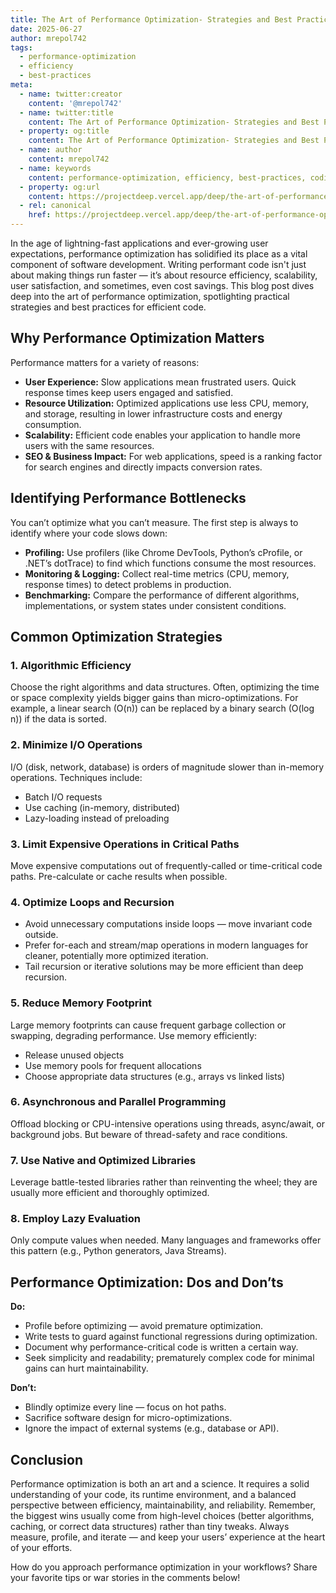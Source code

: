 ```yaml
---
title: The Art of Performance Optimization- Strategies and Best Practices for Efficient Code
date: 2025-06-27
author: mrepol742
tags:
  - performance-optimization
  - efficiency
  - best-practices
meta:
  - name: twitter:creator
    content: '@mrepol742'
  - name: twitter:title
    content: The Art of Performance Optimization- Strategies and Best Practices for Efficient Code
  - property: og:title
    content: The Art of Performance Optimization- Strategies and Best Practices for Efficient Code
  - name: author
    content: mrepol742
  - name: keywords
    content: performance-optimization, efficiency, best-practices, coding, software-engineering
  - property: og:url
    content: https://projectdeep.vercel.app/deep/the-art-of-performance-optimization-strategies-and-best-practices-for-efficient-code/
  - rel: canonical
    href: https://projectdeep.vercel.app/deep/the-art-of-performance-optimization-strategies-and-best-practices-for-efficient-code/
---
```


In the age of lightning-fast applications and ever-growing user expectations, performance optimization has solidified its place as a vital component of software development. Writing performant code isn't just about making things run faster — it’s about resource efficiency, scalability, user satisfaction, and sometimes, even cost savings. This blog post dives deep into the art of performance optimization, spotlighting practical strategies and best practices for efficient code.

## Why Performance Optimization Matters

Performance matters for a variety of reasons:
- **User Experience:** Slow applications mean frustrated users. Quick response times keep users engaged and satisfied.
- **Resource Utilization:** Optimized applications use less CPU, memory, and storage, resulting in lower infrastructure costs and energy consumption.
- **Scalability:** Efficient code enables your application to handle more users with the same resources.
- **SEO & Business Impact:** For web applications, speed is a ranking factor for search engines and directly impacts conversion rates.

## Identifying Performance Bottlenecks

You can’t optimize what you can’t measure. The first step is always to identify where your code slows down:

- **Profiling:** Use profilers (like Chrome DevTools, Python’s cProfile, or .NET’s dotTrace) to find which functions consume the most resources.
- **Monitoring & Logging:** Collect real-time metrics (CPU, memory, response times) to detect problems in production.
- **Benchmarking:** Compare the performance of different algorithms, implementations, or system states under consistent conditions.

## Common Optimization Strategies

### 1. Algorithmic Efficiency
Choose the right algorithms and data structures. Often, optimizing the time or space complexity yields bigger gains than micro-optimizations. For example, a linear search (O(n)) can be replaced by a binary search (O(log n)) if the data is sorted.

### 2. Minimize I/O Operations
I/O (disk, network, database) is orders of magnitude slower than in-memory operations. Techniques include:
- Batch I/O requests
- Use caching (in-memory, distributed)
- Lazy-loading instead of preloading

### 3. Limit Expensive Operations in Critical Paths
Move expensive computations out of frequently-called or time-critical code paths. Pre-calculate or cache results when possible.

### 4. Optimize Loops and Recursion

- Avoid unnecessary computations inside loops — move invariant code outside.
- Prefer for-each and stream/map operations in modern languages for cleaner, potentially more optimized iteration.
- Tail recursion or iterative solutions may be more efficient than deep recursion.

### 5. Reduce Memory Footprint
Large memory footprints can cause frequent garbage collection or swapping, degrading performance. Use memory efficiently:
- Release unused objects
- Use memory pools for frequent allocations
- Choose appropriate data structures (e.g., arrays vs linked lists)

### 6. Asynchronous and Parallel Programming
Offload blocking or CPU-intensive operations using threads, async/await, or background jobs. But beware of thread-safety and race conditions.

### 7. Use Native and Optimized Libraries
Leverage battle-tested libraries rather than reinventing the wheel; they are usually more efficient and thoroughly optimized.

### 8. Employ Lazy Evaluation
Only compute values when needed. Many languages and frameworks offer this pattern (e.g., Python generators, Java Streams).

## Performance Optimization: Dos and Don’ts

**Do:**
- Profile before optimizing — avoid premature optimization.
- Write tests to guard against functional regressions during optimization.
- Document why performance-critical code is written a certain way.
- Seek simplicity and readability; prematurely complex code for minimal gains can hurt maintainability.

**Don’t:**
- Blindly optimize every line — focus on hot paths.
- Sacrifice software design for micro-optimizations.
- Ignore the impact of external systems (e.g., database or API).

## Conclusion

Performance optimization is both an art and a science. It requires a solid understanding of your code, its runtime environment, and a balanced perspective between efficiency, maintainability, and reliability. Remember, the biggest wins usually come from high-level choices (better algorithms, caching, or correct data structures) rather than tiny tweaks. Always measure, profile, and iterate — and keep your users’ experience at the heart of your efforts.

How do you approach performance optimization in your workflows? Share your favorite tips or war stories in the comments below!
